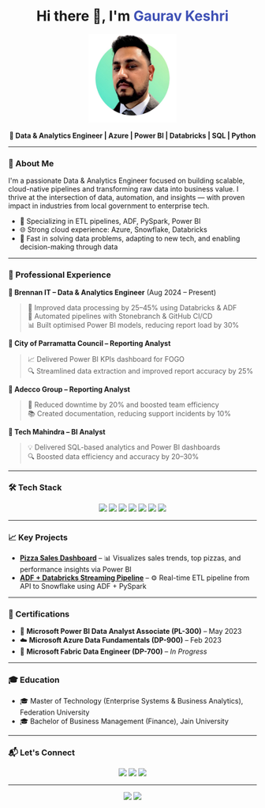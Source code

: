 
<h1 align="center">Hi there 👋, I'm <span style="color:#3f51b5;">Gaurav Keshri</span></h1>

<p align="center">
  <img src="https://raw.githubusercontent.com/grv-keshri/grv-keshri/main/gaurav.png" width="180" />
</p>

<p align="center">
  <b>🚀 Data & Analytics Engineer | Azure | Power BI | Databricks | SQL | Python</b>
</p>

---

### 🧠 About Me

I'm a passionate Data & Analytics Engineer focused on building scalable, cloud-native pipelines and transforming raw data into business value. I thrive at the intersection of data, automation, and insights — with proven impact in industries from local government to enterprise tech.

- 🔧 Specializing in ETL pipelines, ADF, PySpark, Power BI
- 🌐 Strong cloud experience: Azure, Snowflake, Databricks
- 🧪 Fast in solving data problems, adapting to new tech, and enabling decision-making through data

---

### 💼 Professional Experience

**🔹 Brennan IT – Data & Analytics Engineer** (Aug 2024 – Present)  
> 🚀 Improved data processing by 25–45% using Databricks & ADF  
> 🧩 Automated pipelines with Stonebranch & GitHub CI/CD  
> 📊 Built optimised Power BI models, reducing report load by 30%

**🔹 City of Parramatta Council – Reporting Analyst**  
> 📈 Delivered Power BI KPIs dashboard for FOGO  
> 🔍 Streamlined data extraction and improved report accuracy by 25%

**🔹 Adecco Group – Reporting Analyst**  
> 🧠 Reduced downtime by 20% and boosted team efficiency  
> 📚 Created documentation, reducing support incidents by 10%

**🔹 Tech Mahindra – BI Analyst**  
> 💡 Delivered SQL-based analytics and Power BI dashboards  
> 🔍 Boosted data efficiency and accuracy by 20–30%

---

### 🛠️ Tech Stack

<p align="center">
  <img src="https://img.shields.io/badge/Azure-0078D4?style=for-the-badge&logo=microsoftazure&logoColor=white"/>
  <img src="https://img.shields.io/badge/Databricks-E54C20?style=for-the-badge&logo=databricks&logoColor=white"/>
  <img src="https://img.shields.io/badge/Snowflake-29B5E8?style=for-the-badge&logo=snowflake&logoColor=white"/>
  <img src="https://img.shields.io/badge/PowerBI-F2C811?style=for-the-badge&logo=powerbi&logoColor=black"/>
  <img src="https://img.shields.io/badge/PySpark-FC9D03?style=for-the-badge&logo=apache-spark&logoColor=white"/>
  <img src="https://img.shields.io/badge/SQL-3776AB?style=for-the-badge&logo=mysql&logoColor=white"/>
  <img src="https://img.shields.io/badge/Python-3670A0?style=for-the-badge&logo=python&logoColor=white"/>
</p>

---

### 📈 Key Projects

- **[Pizza Sales Dashboard](https://github.com/gauravkeshri/pizza-sales-powerbi)** – 📊 Visualizes sales trends, top pizzas, and performance insights via Power BI  
- **[ADF + Databricks Streaming Pipeline](https://github.com/gauravkeshri/adf-databricks-streaming)** – ⚙️ Real-time ETL pipeline from API to Snowflake using ADF + PySpark 

---
        
### 📜 Certifications

- 🧾 **Microsoft Power BI Data Analyst Associate (PL-300)** – May 2023  
- ☁️ **Microsoft Azure Data Fundamentals (DP-900)** – Feb 2023  
- 🔧 **Microsoft Fabric Data Engineer (DP-700)** – *In Progress*

---

### 🎓 Education

- 🎓 Master of Technology (Enterprise Systems & Business Analytics), Federation University  
- 🎓 Bachelor of Business Management (Finance), Jain University

---

### 📬 Let's Connect

<p align="center">
  <a href="mailto:gaurav.keshri@hotmail.com"><img src="https://img.shields.io/badge/Email-D14836?style=for-the-badge&logo=gmail&logoColor=white" /></a>
  <a href="https://www.linkedin.com/in/gkeshri/"><img src="https://img.shields.io/badge/LinkedIn-blue?style=for-the-badge&logo=linkedin&logoColor=white" /></a>
  <a href="https://github.com/grv-keshri"><img src="https://img.shields.io/badge/Portfolio-grey?style=for-the-badge&logo=github&logoColor=white" /></a>
</p>

---

<p align="center">
  <img src="https://github-readme-stats.vercel.app/api?username=grv-keshri&show_icons=true&theme=vue-dark" height="180"/>
  <img src="https://github-readme-stats.vercel.app/api/top-langs/?username=grv-keshri&layout=compact&theme=vue-dark" height="180"/>
</p>

